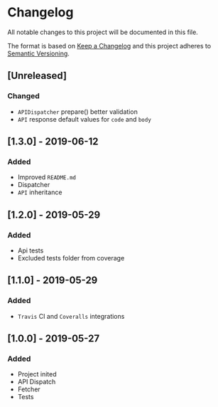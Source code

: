 # Changelog
All notable changes to this project will be documented in this file.

The format is based on [Keep a Changelog](http://keepachangelog.com/en/1.0.0/)
and this project adheres to [Semantic Versioning](http://semver.org/spec/v2.0.0.html).

## [Unreleased]
### Changed
- `APIDispatcher` prepare() better validation
- `API` response default values for `code` and `body`

## [1.3.0] - 2019-06-12
### Added
- Improved `README.md`
- Dispatcher
- `API` inheritance

## [1.2.0] - 2019-05-29
### Added
- Api tests
- Excluded tests folder from coverage

## [1.1.0] - 2019-05-29
### Added
- `Travis` CI and `Coveralls` integrations

## [1.0.0] - 2019-05-27
### Added
- Project inited
- API Dispatch
- Fetcher
- Tests
